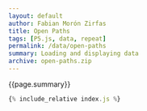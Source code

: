 ```yaml
---  
layout: default
author: Fabian Morón Zirfas
title: Open Paths
tags: [P5.js, data, repeat]
permalink: /data/open-paths
summary: Loading and displaying data
archive: open-paths.zip
---  
```


<div class="hero">{{page.summary}}</div>

<!-- more -->

<div id="sketch"></div>

```js
{% include_relative index.js %}
```

<script type="text/javascript" src="{{site.baseurl}}/assets/js/p5.min.js"></script>
<script type="text/javascript" src="{{site.baseurl}}/{{ page.path | replace:'.md','.js' }}"></script>
